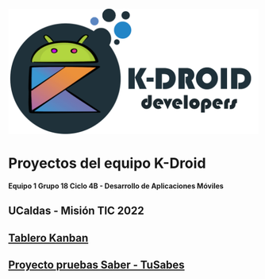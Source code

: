 ![K-Droid Developers](/Imagenes/Logo%20K-Droid%20Texto.png)
# Proyectos del equipo K-Droid

#### Equipo 1 Grupo 18 Ciclo 4B - Desarrollo de Aplicaciones Móviles

## UCaldas - Misión TIC 2022

[Tablero Kanban](https://github.com/toXGet/K-Droid/projects/1 "El tablero Kanban del proyecto Tu Sabes")
------------------
[Proyecto pruebas Saber - TuSabes](https://github.com/toXGet/TuSabes/tree/9adb9e267fc70702f897bc8e307662fa56815e4e "Submodulo en éste repositorio")
------------------
